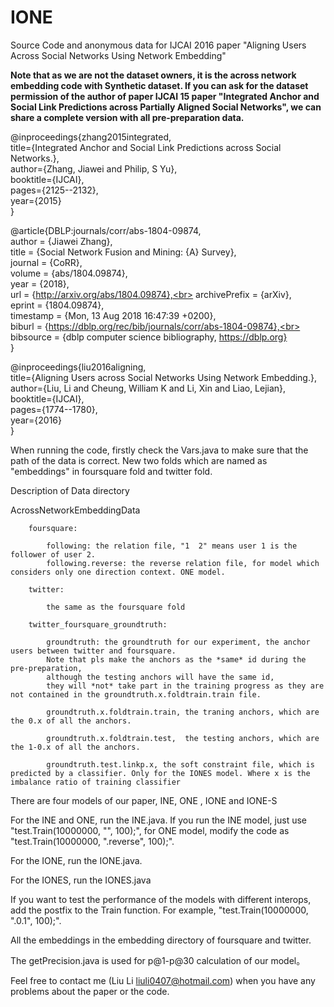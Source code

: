 # IONE
Source Code and anonymous data for IJCAI 2016 paper "Aligning Users Across Social Networks Using Network Embedding"

<b>Note that as we are not the dataset owners, it is the across network embedding code with Synthetic dataset. If you can ask for the dataset permission of the author of paper IJCAI 15 paper "Integrated Anchor and Social Link Predictions across Partially Aligned Social Networks", we can share a complete version with all pre-preparation data.</b>

@inproceedings{zhang2015integrated,<br>
  title={Integrated Anchor and Social Link Predictions across Social Networks.},<br>
  author={Zhang, Jiawei and Philip, S Yu},<br>
  booktitle={IJCAI},<br>
  pages={2125--2132},<br>
  year={2015}<br>
}<br>

@article{DBLP:journals/corr/abs-1804-09874,<br>
  author    = {Jiawei Zhang},<br>
  title     = {Social Network Fusion and Mining: {A} Survey},<br>
  journal   = {CoRR},<br>
  volume    = {abs/1804.09874},<br>
  year      = {2018},<br>
  url       = {http://arxiv.org/abs/1804.09874},<br>
  archivePrefix = {arXiv},<br>
  eprint    = {1804.09874},<br>
  timestamp = {Mon, 13 Aug 2018 16:47:39 +0200},<br>
  biburl    = {https://dblp.org/rec/bib/journals/corr/abs-1804-09874},<br>
  bibsource = {dblp computer science bibliography, https://dblp.org}<br>
}<br>

@inproceedings{liu2016aligning,<br>
  title={Aligning Users across Social Networks Using Network Embedding.},<br>
  author={Liu, Li and Cheung, William K and Li, Xin and Liao, Lejian},<br>
  booktitle={IJCAI},<br>
  pages={1774--1780},<br>
  year={2016}<br>
}<br>

When running the code, firstly check the Vars.java to make sure that the path of the data is correct.  New two folds which are named as "embeddings" in foursquare fold and twitter fold.

Description of Data directory

   AcrossNetworkEmbeddingData
   
   		foursquare:
   		
   			following: the relation file, "1  2" means user 1 is the follower of user 2.  			   			
   			following.reverse: the reverse relation file, for model which considers only one direction context. ONE model.
   			
   		twitter:
   		
   			the same as the foursquare fold
   			
   		twitter_foursquare_groundtruth:
   		
   			groundtruth: the groundtruth for our experiment, the anchor users between twitter and foursquare. 
   			Note that pls make the anchors as the *same* id during the pre-preparation, 
   			although the testing anchors will have the same id, 
   			they will *not* take part in the training progress as they are not contained in the groundtruth.x.foldtrain.train file.	
   			
   			groundtruth.x.foldtrain.train, the traning anchors, which are the 0.x of all the anchors.
   			
   			groundtruth.x.foldtrain.test,  the testing anchors, which are the 1-0.x of all the anchors.
   			
   			groundtruth.test.linkp.x, the soft constraint file, which is predicted by a classifier. Only for the IONES model. Where x is the imbalance ratio of training classifier
   			

There are four models of our paper, INE, ONE , IONE and IONE-S

For the INE and ONE, run the INE.java. If you run the INE model, just use "test.Train(10000000, "", 100);", for ONE model,
modify the code as "test.Train(10000000, ".reverse", 100);".

For the IONE, run the IONE.java.

For the IONES, run the IONES.java

If you want to test the performance of the models with different interops, add the postfix to the Train function. For example,
"test.Train(10000000, ".0.1", 100);".

All the embeddings in the embedding directory of foursquare and twitter.

The getPrecision.java is used for p@1-p@30 calculation of our model。

Feel free to contact me (Liu Li liuli0407@hotmail.com) when you have any problems about the paper or the code. 
